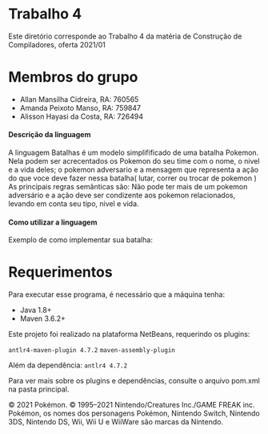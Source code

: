 # Trabalho 4

Este diretório corresponde ao Trabalho 4 da matéria de Construção de Compiladores, oferta 2021/01

# Membros do grupo

- Allan Mansilha Cidreira, RA: 760565
- Amanda Peixoto Manso, RA: 759847
- Alisson Hayasi da Costa, RA: 726494

#### Descrição da linguagem

A linguagem Batalhas é um modelo simplifificado de uma batalha Pokemon. Nela podem ser acrecentados os Pokemon do seu time com o nome, o nivel e a vida deles; o pokemon adversario e a mensagem que representa a ação do que voce deve fazer nessa batalha( lutar, correr ou trocar de pokemon ) As principais regras semânticas são: Não pode ter mais de um pokemon adversário e a ação deve ser condizente aos pokemon relacionados, levando em conta seu tipo, nivel e vida. 

#### Como utilizar a linguagem

Exemplo de como implementar sua batalha:

# Requerimentos

Para executar esse programa, é necessário que a máquina tenha:

- Java 1.8+
- Maven 3.6.2+

Este projeto foi realizado na plataforma NetBeans, requerindo os plugins:

`antlr4-maven-plugin 4.7.2`
`maven-assembly-plugin` 

Além da dependência:
`antlr4 4.7.2`

Para ver mais sobre os plugins e dependências, consulte o arquivo pom.xml na pasta principal.

© 2021 Pokémon. © 1995–2021 Nintendo/Creatures Inc./GAME FREAK inc. Pokémon, os nomes dos personagens Pokémon, Nintendo Switch, Nintendo 3DS, Nintendo DS, Wii, Wii U e WiiWare são marcas da Nintendo.

